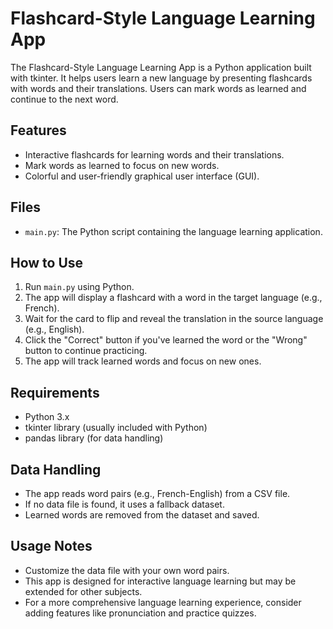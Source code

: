 # Flashcard-Style Language Learning App

The Flashcard-Style Language Learning App is a Python application built with tkinter. It helps users learn a new language by presenting flashcards with words and their translations. Users can mark words as learned and continue to the next word.

## Features

- Interactive flashcards for learning words and their translations.
- Mark words as learned to focus on new words.
- Colorful and user-friendly graphical user interface (GUI).

## Files

- `main.py`: The Python script containing the language learning application.

## How to Use

1. Run `main.py` using Python.
2. The app will display a flashcard with a word in the target language (e.g., French).
3. Wait for the card to flip and reveal the translation in the source language (e.g., English).
4. Click the "Correct" button if you've learned the word or the "Wrong" button to continue practicing.
5. The app will track learned words and focus on new ones.

## Requirements

- Python 3.x
- tkinter library (usually included with Python)
- pandas library (for data handling)

## Data Handling

- The app reads word pairs (e.g., French-English) from a CSV file.
- If no data file is found, it uses a fallback dataset.
- Learned words are removed from the dataset and saved.

## Usage Notes

- Customize the data file with your own word pairs.
- This app is designed for interactive language learning but may be extended for other subjects.
- For a more comprehensive language learning experience, consider adding features like pronunciation and practice quizzes.
